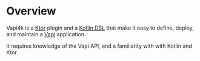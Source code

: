 # Overview

Vapi4k is a [Ktor](https://ktor.io) plugin and a [Kotlin DSL](https://kotlinlang.org/docs/type-safe-builders.html)
that make it easy to define, deploy, and maintain a [Vapi](https://vapi.ai) application.

It requires knowledge of the Vapi API, and a familiarity with with Kotlin and Ktor.

